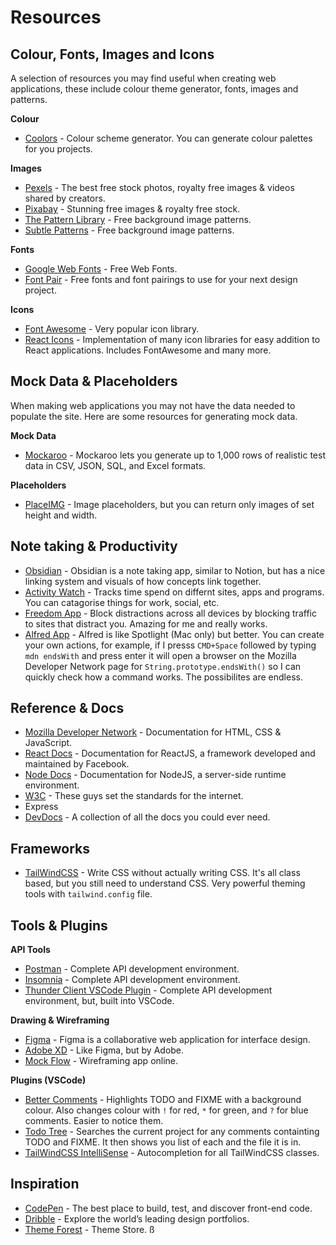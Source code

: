 # Resources

## Colour, Fonts, Images and Icons

A selection of resources you may find useful when creating web applications, these include colour theme generator, fonts, images and patterns.

**Colour**

- [Coolors](https://coolor.co) - Colour scheme generator. You can generate colour palettes for you projects.

**Images**

- [Pexels](https://pexels.com) - The best free stock photos, royalty free images & videos shared by creators.
- [Pixabay](https://pixabay.com) - Stunning free images & royalty free stock.
- [The Pattern Library](http://thepatternlibrary.com/) - Free background image patterns.
- [Subtle Patterns](https://www.toptal.com/designers/subtlepatterns/) - Free background image patterns.

**Fonts**

- [Google Web Fonts](https://fonts.google.com) - Free Web Fonts.
- [Font Pair](https://fontpair.co) - Free fonts and font pairings to use for your next design project.

**Icons**

- [Font Awesome](https://fontawesome.com/) - Very popular icon library.
- [React Icons](https://react-icons.github.io/react-icons/) - Implementation of many icon libraries for easy addition to React applications. Includes FontAwesome and many more.

## Mock Data & Placeholders

When making web applications you may not have the data needed to populate the site. Here are some resources for generating mock data.

**Mock Data**

- [Mockaroo](https://www.mockaroo.com/) - Mockaroo lets you generate up to 1,000 rows of realistic test data in CSV, JSON, SQL, and Excel formats.

**Placeholders**

- [PlaceIMG](https://placeimg.com) - Image placeholders, but you can return only images of set height and width.

## Note taking & Productivity

- [Obsidian](https://obsidian.md/) - Obsidian is a note taking app, similar to Notion, but has a nice linking system and visuals of how concepts link together.
- [Activity Watch](https://activitywatch.net/) - Tracks time spend on differnt sites, apps and programs. You can catagorise things for work, social, etc.
- [Freedom App](https://freedom.to) - Block distractions across all devices by blocking traffic to sites that distract you. Amazing for me and really works.
- [Alfred App](https://www.alfredapp.com/) - Alfred is like Spotlight (Mac only) but better. You can create your own actions, for example, if I presss `CMD+Space` followed by typing `mdn endsWith` and press enter it will open a browser on the Mozilla Developer Network page for `String.prototype.endsWith()` so I can quickly check how a command works. The possibilites are endless.

## Reference & Docs

- [Mozilla Developer Network](https://developer.mozilla.org/en-US/) - Documentation for HTML, CSS & JavaScript.
- [React Docs](https://reactjs.org/docs/getting-started.html) - Documentation for ReactJS, a framework developed and maintained by Facebook.
- [Node Docs](https://nodejs.org/en/docs/) - Documentation for NodeJS, a server-side runtime environment.
- [W3C](https://www.w3.org/) - These guys set the standards for the internet.
- Express
- [DevDocs](https://devdocs.io/) - A collection of all the docs you could ever need.

## Frameworks

- [TailWindCSS](https://tailwindcss.com/) - Write CSS without actually writing CSS. It's all class based, but you still need to understand CSS. Very powerful theming tools with `tailwind.config` file.

## Tools & Plugins

**API Tools**

- [Postman](https://www.postman.com/) - Complete API development environment.
- [Insomnia](https://insomnia.rest/) - Complete API development environment.
- [Thunder Client VSCode Plugin](https://www.thunderclient.com/) - Complete API development environment, but, built into VSCode.

**Drawing & Wireframing**

- [Figma](https://www.figma.com) - Figma is a collaborative web application for interface design.
- [Adobe XD](https://www.adobe.com/products/xd/learn/get-started.html) - Like Figma, but by Adobe.
- [Mock Flow](https://www.mockflow.com/) - Wireframing app online.

**Plugins (VSCode)**

- [Better Comments](https://github.com/aaron-bond/better-comments.git) - Highlights TODO and FIXME with a background colour. Also changes colour with `!` for red, `*` for green, and `?` for blue comments. Easier to notice them.
- [Todo Tree](https://github.com/Gruntfuggly/todo-tree.git) - Searches the current project for any comments containting TODO and FIXME. It then shows you list of each and the file it is in.
- [TailWindCSS IntelliSense](https://github.com/tailwindlabs/tailwindcss-intellisense) - Autocompletion for all TailWindCSS classes.

## Inspiration

- [CodePen](https://codepen.io/) - The best place to build, test, and discover front-end code.
- [Dribble](https://dribbble.com/) - Explore the world’s leading design portfolios.
- [Theme Forest](https://themeforest.net/) - Theme Store.
  ß
